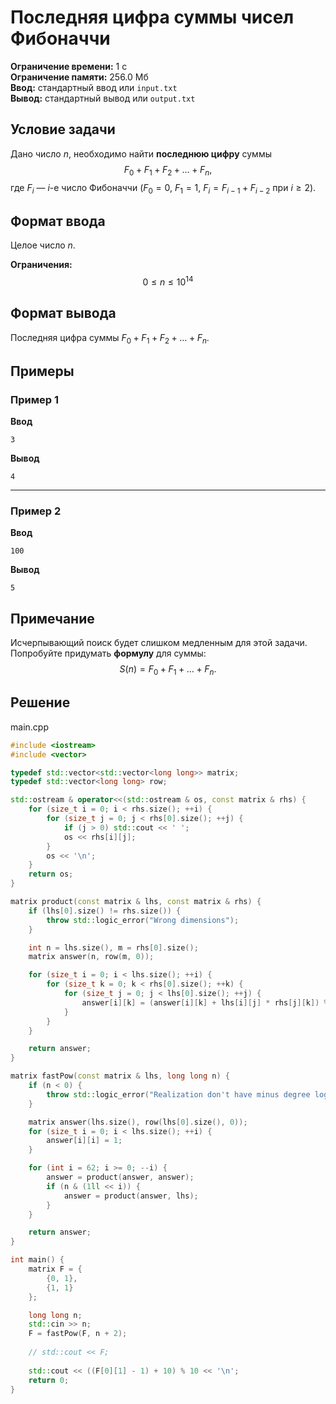 # Последняя цифра суммы чисел Фибоначчи

**Ограничение времени:** 1 с  
**Ограничение памяти:** 256.0 Мб  
**Ввод:** стандартный ввод или `input.txt`  
**Вывод:** стандартный вывод или `output.txt`

## Условие задачи

Дано число $n$, необходимо найти **последнюю цифру** суммы  
$$
F_0 + F_1 + F_2 + \dots + F_n,
$$
где $F_i$ — $i$-е число Фибоначчи ($F_0 = 0$, $F_1 = 1$, $F_{i} = F_{i-1} + F_{i-2}$ при $i \geq 2$).

## Формат ввода

Целое число $n$.

**Ограничения:**  
$$
0 \leq n \leq 10^{14}
$$

## Формат вывода

Последняя цифра суммы $F_0 + F_1 + F_2 + \dots + F_n$.

## Примеры

### Пример 1

**Ввод**
```
3
```

**Вывод**
```
4
```
---

### Пример 2

**Ввод**
```
100
```

**Вывод**
```
5
```

## Примечание

Исчерпывающий поиск будет слишком медленным для этой задачи. Попробуйте придумать **формулу** для суммы:
$$
S(n) = F_0 + F_1 + \dots + F_n.
$$
## Решение

main.cpp
```cpp
#include <iostream>
#include <vector>

typedef std::vector<std::vector<long long>> matrix;
typedef std::vector<long long> row;

std::ostream & operator<<(std::ostream & os, const matrix & rhs) {
    for (size_t i = 0; i < rhs.size(); ++i) {
        for (size_t j = 0; j < rhs[0].size(); ++j) {
            if (j > 0) std::cout << ' ';
            os << rhs[i][j];
        }
        os << '\n';
    }
    return os;
}

matrix product(const matrix & lhs, const matrix & rhs) {
    if (lhs[0].size() != rhs.size()) {
        throw std::logic_error("Wrong dimensions");
    }

    int n = lhs.size(), m = rhs[0].size();
    matrix answer(n, row(m, 0));

    for (size_t i = 0; i < lhs.size(); ++i) {
        for (size_t k = 0; k < rhs[0].size(); ++k) {
            for (size_t j = 0; j < lhs[0].size(); ++j) {
                answer[i][k] = (answer[i][k] + lhs[i][j] * rhs[j][k]) % 10;
            }        
        }
    }

    return answer;
}

matrix fastPow(const matrix & lhs, long long n) {
    if (n < 0) {
        throw std::logic_error("Realization don't have minus degree logic");
    }

    matrix answer(lhs.size(), row(lhs[0].size(), 0));
    for (size_t i = 0; i < lhs.size(); ++i) {
        answer[i][i] = 1;
    }

    for (int i = 62; i >= 0; --i) {
        answer = product(answer, answer);
        if (n & (1ll << i)) {
            answer = product(answer, lhs);
        }
    }

    return answer;
}

int main() {
    matrix F = {
        {0, 1},
        {1, 1}
    };

    long long n;
    std::cin >> n;
    F = fastPow(F, n + 2);
    
    // std::cout << F;
    
    std::cout << ((F[0][1] - 1) + 10) % 10 << '\n';
    return 0;
}
```
